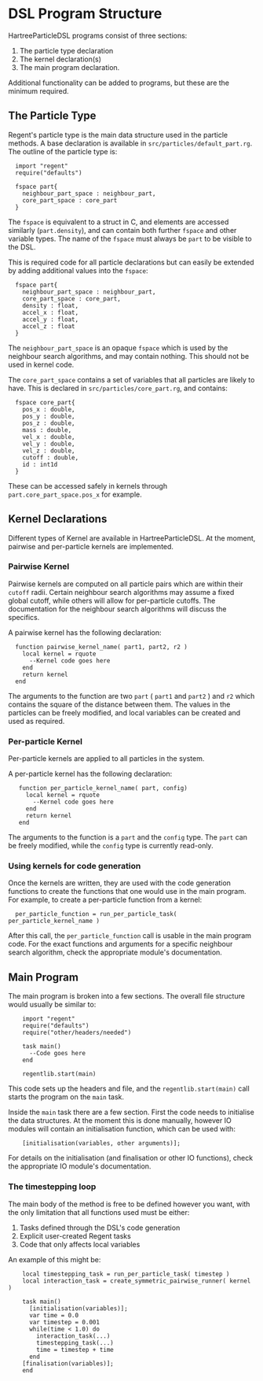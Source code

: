 # DSL Program Structure

HartreeParticleDSL programs consist of three sections:

1. The particle type declaration
2. The kernel declaration(s)
3. The main program declaration.

Additional functionality can be added to programs, but these are the minimum required.

## The Particle Type

Regent's particle type is the main data structure used in the particle methods. A base declaration is
available in `src/particles/default_part.rg`. The outline of the particle type is:
```
  import "regent"
  require("defaults")
  
  fspace part{
    neighbour_part_space : neighbour_part,
    core_part_space : core_part
  }
```

The `fspace` is equivalent to a struct in C, and elements are accessed similarly (`part.density`), and can contain both
further `fspace` and other variable types. The name of the `fspace` must always be `part` to be visible to the DSL.

This is required code for all particle declarations but can easily be extended by adding additional values
into the `fspace`:
```
  fspace part{
    neighbour_part_space : neighbour_part,
    core_part_space : core_part,
    density : float,
    accel_x : float,
    accel_y : float,
    accel_z : float
  }
```

The `neighbour_part_space` is an opaque `fspace` which is used by the neighbour search algorithms, and may contain nothing. This should not be used in kernel code.

The `core_part_space` contains a set of variables that all particles are likely to have. This is declared in `src/particles/core_part.rg`,
and contains:
```
  fspace core_part{
    pos_x : double,
    pos_y : double,
    pos_z : double,
    mass : double,
    vel_x : double,
    vel_y : double,
    vel_z : double,
    cutoff : double,
    id : int1d
  }
```

These can be accessed safely in kernels through `part.core_part_space.pos_x` for example.


## Kernel Declarations
Different types of Kernel are available in HartreeParticleDSL. At the moment, pairwise and per-particle kernels are implemented.

### Pairwise Kernel

Pairwise kernels are computed on all particle pairs which are within their `cutoff` radii. Certain neighbour search algorithms may
assume a fixed global cutoff, while others will allow for per-particle cutoffs. The documentation for the neighbour search algorithms 
will discuss the specifics.

A pairwise kernel has the following declaration:
```
  function pairwise_kernel_name( part1, part2, r2 )
    local kernel = rquote
      --Kernel code goes here
    end
    return kernel
  end
```

The arguments to the function are two `part` ( `part1` and `part2` ) and `r2` which contains the square of the distance between them.
The values in the particles can be freely modified, and local variables can be created and used as required.

### Per-particle Kernel

Per-particle kernels are applied to all particles in the system. 

A per-particle kernel has the following 
declaration:
```
   function per_particle_kernel_name( part, config)
     local kernel = rquote
       --Kernel code goes here
     end
     return kernel
   end
```

The arguments to the function is a `part` and the `config` type. The `part` can be freely modified, while the `config` type is currently read-only.

### Using kernels for code generation

Once the kernels are written, they are used with the code generation functions to create the functions that one would use in the main program.
For example, to create a per-particle function from a kernel:
```
  per_particle_function = run_per_particle_task( per_particle_kernel_name )
```

After this call, the `per_particle_function` call is usable in the main program code. For the exact functions and arguments for a specific neighbour search
algorithm, check the appropriate module's documentation.

## Main Program

The main program is broken into a few sections. 
The overall file structure would usually be similar to:
```
    import "regent"
    require("defaults")
    require("other/headers/needed")

    task main()
      --Code goes here
    end

    regentlib.start(main)
```

This code sets up the headers and file, and the `regentlib.start(main)` call starts the program on the `main` task.

Inside the `main` task there are a few section. First the code needs to initialise the data structures. At the moment this is done manually, however 
IO modules will contain an initialisation function, which can be used with:
```
    [initialisation(variables, other arguments)];
```

For details on the initialisation (and finalisation or other IO functions), check the appropriate IO module's documentation.

### The timestepping loop

The main body of the method is free to be defined however you want, with the only limitation that all functions used must be either:
1. Tasks defined through the DSL's code generation
2. Explicit user-created Regent tasks
3. Code that only affects local variables

An example of this 
might be:
```
    local timestepping_task = run_per_particle_task( timestep )
    local interaction_task = create_symmetric_pairwise_runner( kernel )

    task main()
      [initialisation(variables)];
      var time = 0.0
      var timestep = 0.001
      while(time < 1.0) do
        interaction_task(...)
        timestepping_task(...)
        time = timestep + time
      end
    [finalisation(variables)];
    end
``` 

